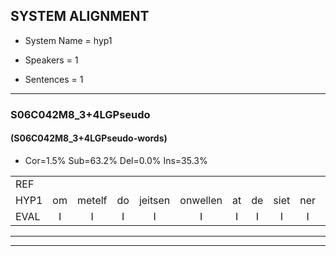 
## SYSTEM ALIGNMENT

- System Name = hyp1

- Speakers = 1

- Sentences = 1

---

### S06C042M8_3+4LGPseudo

#### (S06C042M8_3+4LGPseudo-words)

- Cor=1.5%	Sub=63.2%	Del=0.0%	Ins=35.3%

|  |  |  |  |  |  |  |  |  |  |  |  |  |  |  |  |  |  |  |  |  |  |  |  |  |  |  |  |  |  |  |  |  |  |  |  |  |  |  |  |  |  |  |  |  |  |  |  |  |  |  |  |  |  |  |  |  |  |  |  |  |  |  |  |  |  |  |  |  |
|:--- |:---:|:---:|:---:|:---:|:---:|:---:|:---:|:---:|:---:|:---:|:---:|:---:|:---:|:---:|:---:|:---:|:---:|:---:|:---:|:---:|:---:|:---:|:---:|:---:|:---:|:---:|:---:|:---:|:---:|:---:|:---:|:---:|:---:|:---:|:---:|:---:|:---:|:---:|:---:|:---:|:---:|:---:|:---:|:---:|:---:|:---:|:---:|:---:|:---:|:---:|:---:|:---:|:---:|:---:|:---:|:---:|:---:|:---:|:---:|:---:|:---:|:---:|:---:|:---:|:---:|:---:|:---:|:---:|
| REF |  |  |  |  |  |  |  |  |  |  |  |  |  |  |  |  |  |  | ometuif | toejietsen | oonwijlen | jattesiet | * | nurudien | stoenydaas | deuveltek | juitonie | gevijdel | sidowaan | * | spekkeraai | wachteniek | * | verpierik | nappegreeuw | mantaroen | schielendaspen | crobeklunker | kabbestepen | verwarig | ooiebiekje | fandelig | jalekrewen | smoralij | zeekvlachine | kanaroe | toineetlijgen | meitsegrok | kantelogsten | ondermind |  |  |  |  |  |  | choporatie | * | zennebral | ijraspangen | blottenduuf | girdofhaalder | tobbermoeit | poentalschouden | havedil | verbrakkertje | gerauwejaak | hapeneren |
| HYP1 | om | metelf | do | jeitsen | onwellen | at | de | siet | ner | ned | rudin | stoon | edas | duiveltek | jetonie | geverdel | cidowan | specken | roil | das | pecke | ri | wacht | en | ik | voor | pierik | napen | greeuw | mantaro | schelen | daspen | krobbe | kleuunker | kabbestijpen | vanwarring | oie | beekje | van | delling | jakelkriwen | snomarej | zeekflachine | canaro | doynet | leggen | mitsegrok | kantel | oogsten | ondermind | s | churporati | sunlebral | en | raspangen | pluiten | deur | girit | of | helder | dovermoeit | boentalschaden | havedien | voor | bakkertje | gerauwe | jaak | apenere |
| EVAL | I | I | I | I | I | I | I | I | I | I | I | I | I | I | I | I | I | I | S | S | S | S | S | S | S | S | S | S | S | S | S | S | S | S | S | S | S | S | S | S | S | S | S | S | S | S | S | S | S |  | I | I | I | I | I | I | S | S | S | S | S | S | S | S | S | S | S | S |
---

---

